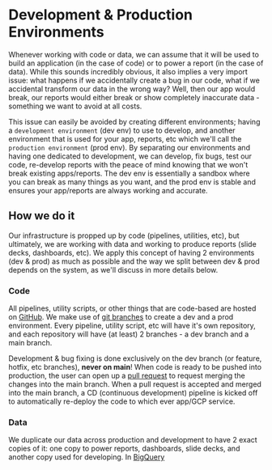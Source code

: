 # Development & Production Environments

Whenever working with code or data, we can assume that it will be used to build an application (in the case of code) or to power a report (in the case of data). While this sounds incredibly obvious, it also implies a very import issue: what happens if we accidentally create a bug in our code, what if we accidental transform our data in the wrong way? Well, then our app would break, our reports would either break or show completely inaccurate data - something we want to avoid at all costs.

This issue can easily be avoided by creating different environments; having a `development environment` (dev env) to use to develop, and another environment that is used for your app, reports, etc which we'll call the `production environment` (prod env). By separating our environments and having one dedicated to development, we can develop, fix bugs, test our code, re-develop reports with the peace of mind knowing that we won't break existing apps/reports. The dev env is essentially a sandbox where you can break as many things as you want, and the prod env is stable and ensures your app/reports are always working and accurate.

## How we do it

Our infrastructure is propped up by code (pipelines, utilities, etc), but ultimately, we are working with data and working to produce reports (slide decks, dashboards, etc). We apply this concept of having 2 environments (dev & prod) as much as possible and the way we split between dev & prod depends on the system, as we'll discuss in more details below.

### Code

All pipelines, utility scripts, or other things that are code-based are hosted on [GitHub](https://github.com/CarrierOps). We make use of [git branches](https://github.com/CarrierOps/1P-Wiki/blob/main/ByteSizedLearning/TinyTechTidbits/CodeMunchies/hello-github.md) to create a dev and a prod environment. Every pipeline, utility script, etc will have it's own repository, and each repository will have (at least) 2 branches - a dev branch and a main branch.

Development & bug fixing is done exclusively on the dev branch (or feature, hotfix, etc branches), **never on main**! When code is ready to be pushed into production, the user can open up a [pull request](https://github.com/CarrierOps/1P-Wiki/blob/main/ByteSizedLearning/TinyTechTidbits/CodeMunchies/hello-github.md) to request merging the changes into the main branch. When a pull request is accepted and merged into the main branch, a CD (continuous development) pipeline is kicked off to automatically re-deploy the code to which ever app/GCP service.

### Data

We duplicate our data across production and development to have 2 exact copies of it: one copy to power reports, dashboards, slide decks, and another copy used for developing. In [BigQuery](https://github.com/CarrierOps/1P-Wiki/blob/main/ByteSizedLearning/Description%20Of%20Services/BigQuery.md)

<!-- All of our main infrastructure are exists in 2 layers being `dev` and `prod`. The `prod` layer stands for production and is the layer that our infrastructure is using and is running on. All tables in BigQuery without the `dev` abbreviation is a `prod` table. The `dev` layer is very similar to the `prod` layer as it mirrors the `prod` layer for the most part. The reason the `dev` layer exists is that if we need to make changes/edits to our infrastructure we can do it to the `dev` layer without breaking anything in the `prod` layer which is currently running all of our infrastructure. Most of the work is done in the `dev` environment of any piece of infrastructure. -->
